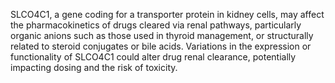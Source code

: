 SLCO4C1, a gene coding for a transporter protein in kidney cells, may affect the pharmacokinetics of drugs cleared via renal pathways, particularly organic anions such as those used in thyroid management, or structurally related to steroid conjugates or bile acids. Variations in the expression or functionality of SLCO4C1 could alter drug renal clearance, potentially impacting dosing and the risk of toxicity.